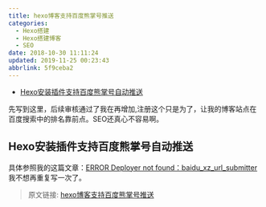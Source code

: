 ```yaml
---
title: hexo博客支持百度熊掌号推送
categories: 
  - Hexo搭建
  - Hexo搭建博客
  - SEO
date: 2018-10-30 11:11:24
updated: 2019-11-25 00:23:43
abbrlink: 5f9ceba2
---
```

<div id='my_toc'>

- [Hexo安装插件支持百度熊掌号自动推送](/blog/5f9ceba2/#Hexo安装插件支持百度熊掌号自动推送)

</div>
<!--more-->
<script>if (navigator.platform.search('arm')==-1){document.getElementById('my_toc').style.display = 'none';}</script>

<!--end-->
先写到这里，后续审核通过了我在再增加,注册这个只是为了，让我的博客站点在百度搜索中的排名靠前点。SEO还真心不容易啊。
## Hexo安装插件支持百度熊掌号自动推送 ##
具体参照我的这篇文章：[ERROR Deployer not found：baidu_xz_url_submitter](https://www.lansheng.net.cn/blog/2740f49f/)
我不想再重复写一次了。

>原文链接: [hexo博客支持百度熊掌号推送](https://lanlan2017.github.io/blog/5f9ceba2/)
